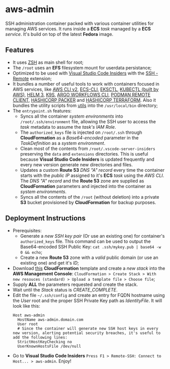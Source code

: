 # aws-admin

SSH administration container packed with various container utilities for managing AWS services. It runs inside a **ECS** *task* managed by a **ECS** *service*. It's build on top of the latest **Fedora** image.

## Features
- It uses [ZSH](https://www.zsh.org/) as main shell for root;
- The `/root` uses an **EFS** filesystem mount for userdata persistance;
- Optimized to be used with [Visual Studio Code Insiders](https://code.visualstudio.com/insiders/) with the [SSH - Remote](https://marketplace.visualstudio.com/items?itemName=ms-vscode-remote.remote-ssh) extension;
- It bundles a number of useful tools to work with containers focused in AWS services, like [AWS CLI v2](https://github.com/aws/aws-cli/tree/v2), [ECS-CLI](https://github.com/aws/amazon-ecs-cli), [EKSCTL](https://eksctl.io/), [KUBECTL (built by AWS)](https://docs.aws.amazon.com/eks/latest/userguide/install-kubectl.html), [HELM 3](https://helm.sh/), [K9S](https://github.com/derailed/k9s), [ARGO WORKFLOWS CLI](https://argoproj.github.io/argo-workflows/cli/), [PODMAN REMOTE CLIENT](https://github.com/containers/podman/blob/master/docs/tutorials/remote_client.md), [HASHICORP PACKER](https://www.packer.io) and [HASHICORP TERRAFORM](https://www.terraform.io). Also it bundles the utility scripts from [utils](utils/) into the `/usr/local/bin` directory;
- The `entrypoint.sh` features:
  - Syncs all the container *system environments* into `/root/.ssh/environment` file, allowing the SSH user to access the *task* metadata to assume the *task's IAM Role*.
  - The `authorized_keys` file is injected on `/root/.ssh` through **CloudFormation** as a *Base64-encoded* parameter in the *TaskDefinition* as a *system environment*.
  - Clean most of the contents from `/root/.vscode-server-insiders` preserving the `data` and `extensions` directories. This is useful because **Visual Studio Code Insiders** is updated frequently and every new version generate new directories and files.
  - Updates a custom **Route 53** *DNS "A" record* every time the container starts with the *public IP* assigned to it's **ECS** *task* using the *AWS CLI*. The *DNS "A" record* and the **Route 53** zone are supplied as **CloudFormation** parameters and injected into the container as *system environments*.
  - Syncs all the contents of the `/root` (without deletion) into a private **S3** bucket provisioned by **CloudFormation** for backup purposes.

## Deployment Instructions

- Prerequisites:
  - Generate a *new SSH key pair* (Or use an existing one) for container's `authorized_keys` file. This command can be used to output the Base64-encoded SSH Public Key: `cat .ssh/mykey.pub | base64 -w 0 && echo`;
  - Create a new **Route 53** zone with a *valid* public domain (or use an existing one) and get it's *ID*;
- Download [this](https://raw.githubusercontent.com/masteredward/aws-admin/main/cloudformation/admin-hub.yaml) **CloudFormation** template and create a *new stack* into the **AWS Management Console**: `CloudFormation > Create Stack > With new resouces (standard) > Upload a template file > Choose file`;
- Supply **ALL** the parameters requested and create the stack.
- Wait until the *Stack* status is *CREATE_COMPLETE*.
- Edit the file `~/.ssh/config` and create an entry for FQDN hostname using the *User* root and the proper SSH Private Key path as *IdentityFile*. It will look like this:
  ```
  Host aws-admin
    HostName aws-admin.domain.com
    User root
    # Since the container will generate new SSH host keys in every new version, alerting potential security breaches, it's useful to add the following lines:
    StrictHostKeyChecking no
    UserKnownHostsFile /dev/null
  ```
- Go to **Visual Studio Code Insiders** `Press F1 > Remote-SSH: Connect to Host... > aws-admin`. Enjoy!